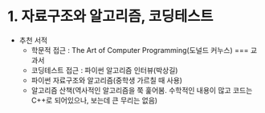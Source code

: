 # 1. 자료구조와 알고리즘, 코딩테스트
* 추천 서적
    * 학문적 접근 : The Art of Computer Programming(도널드 커누스) === 교과서
    * 코딩테스트 접근 : 파이썬 알고리즘 인터뷰(박상길)
    * 파이썬 자료구조와 알고리즘(중학생 가르칠 때 사용)
    * 알고리즘 산책(역사적인 알고리즘을 쭉 훑어봄. 
    수학적인 내용이 많고 코드는 C++로 되어있으나, 보는데 큰 무리는 없음)
    